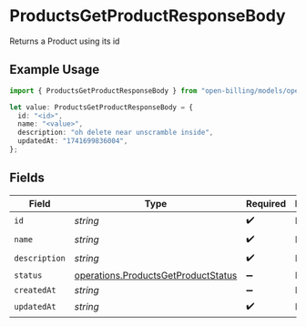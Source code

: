 # ProductsGetProductResponseBody

Returns a Product using its id

## Example Usage

```typescript
import { ProductsGetProductResponseBody } from "open-billing/models/operations";

let value: ProductsGetProductResponseBody = {
  id: "<id>",
  name: "<value>",
  description: "oh delete near unscramble inside",
  updatedAt: "1741699836004",
};
```

## Fields

| Field                                                                                      | Type                                                                                       | Required                                                                                   | Description                                                                                |
| ------------------------------------------------------------------------------------------ | ------------------------------------------------------------------------------------------ | ------------------------------------------------------------------------------------------ | ------------------------------------------------------------------------------------------ |
| `id`                                                                                       | *string*                                                                                   | :heavy_check_mark:                                                                         | N/A                                                                                        |
| `name`                                                                                     | *string*                                                                                   | :heavy_check_mark:                                                                         | N/A                                                                                        |
| `description`                                                                              | *string*                                                                                   | :heavy_check_mark:                                                                         | N/A                                                                                        |
| `status`                                                                                   | [operations.ProductsGetProductStatus](../../models/operations/productsgetproductstatus.md) | :heavy_minus_sign:                                                                         | N/A                                                                                        |
| `createdAt`                                                                                | *string*                                                                                   | :heavy_minus_sign:                                                                         | N/A                                                                                        |
| `updatedAt`                                                                                | *string*                                                                                   | :heavy_check_mark:                                                                         | N/A                                                                                        |
